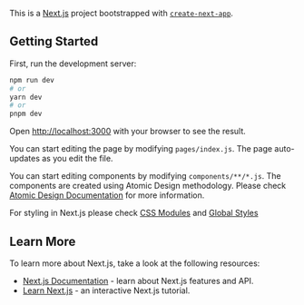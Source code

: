 This is a [Next.js](https://nextjs.org/) project bootstrapped with [`create-next-app`](https://github.com/vercel/next.js/tree/canary/packages/create-next-app).

## Getting Started

First, run the development server:

```bash
npm run dev
# or
yarn dev
# or
pnpm dev
```

Open [http://localhost:3000](http://localhost:3000) with your browser to see the result.

You can start editing the page by modifying `pages/index.js`. The page auto-updates as you edit the file.

You can start editing components by modifying `components/**/*.js`. The components are created using Atomic Design methodology. Please check [Atomic Design Documentation](https://bradfrost.com/blog/post/atomic-web-design/) for more information.

For styling in Next.js please check [CSS Modules](https://beta.nextjs.org/docs/styling/css-modules) and [Global Styles](https://beta.nextjs.org/docs/styling/global-styles)

## Learn More

To learn more about Next.js, take a look at the following resources:

- [Next.js Documentation](https://nextjs.org/docs) - learn about Next.js features and API.
- [Learn Next.js](https://nextjs.org/learn) - an interactive Next.js tutorial.
